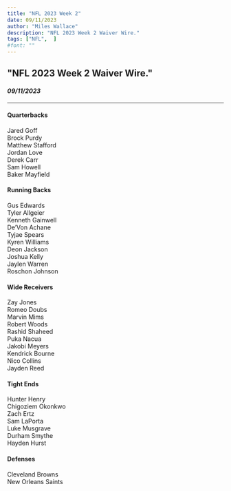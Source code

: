 ```yaml
---
title: "NFL 2023 Week 2"
date: 09/11/2023
author: "Miles Wallace"
description: "NFL 2023 Week 2 Waiver Wire."
tags: ["NFL",  ]
#font: ""
---
```

## "NFL 2023 Week 2 Waiver Wire."
#### _09/11/2023_ 
____
#### Quarterbacks    
Jared Goff  
Brock Purdy  
Matthew Stafford  
Jordan Love  
Derek Carr  
Sam Howell  
Baker Mayfield  
  
#### Running Backs  
Gus Edwards    
Tyler Allgeier    
Kenneth Gainwell    
De’Von Achane  
Tyjae Spears    
Kyren Williams   
Deon Jackson   
Joshua Kelly   
Jaylen Warren  
Roschon Johnson  
  
#### Wide Receivers   
Zay Jones  
Romeo Doubs  
Marvin Mims  
Robert Woods  
Rashid Shaheed  
Puka Nacua  
Jakobi Meyers  
Kendrick Bourne  
Nico Collins  
Jayden Reed  
  
#### Tight Ends  
Hunter Henry  
Chigoziem Okonkwo  
Zach Ertz  
Sam LaPorta  
Luke Musgrave  
Durham Smythe  
Hayden Hurst  
  
#### Defenses  
Cleveland Browns  
New Orleans Saints  
  


